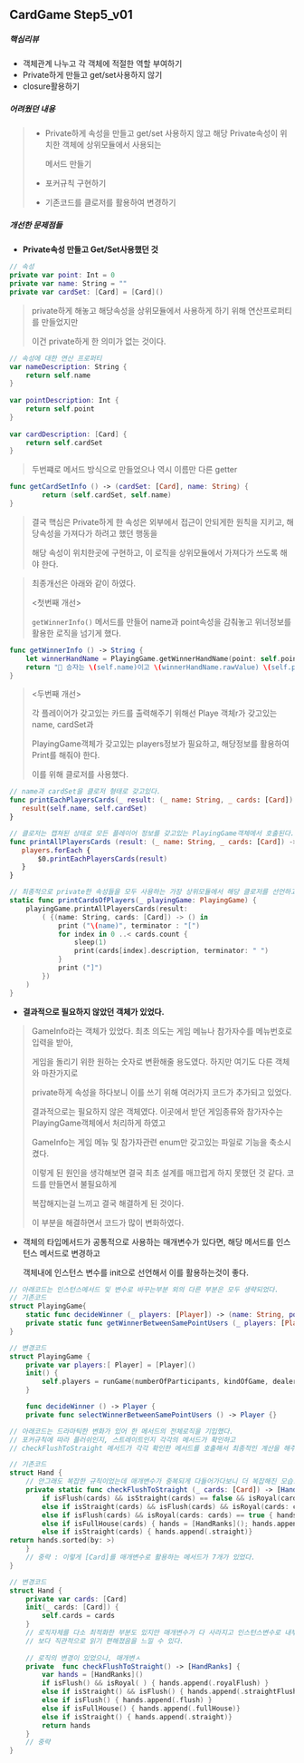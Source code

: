 ## CardGame Step5_v01



##### 핵심리뷰

- 객체관계 나누고 각 객체에 적절한 역할 부여하기
- Private하게 만들고 get/set사용하지 않기
- closure활용하기



##### 어려웠던 내용

> - Private하게 속성을 만들고 get/set 사용하지 않고 해당 Private속성이 위치한 객체에 상위모듈에서 사용되는
>
>   메서드 만들기
>
>
> - 포커규칙 구현하기
> - 기존코드를 클로저를 활용하여 변경하기



##### 개선한 문제점들

- **Private속성 만들고 Get/Set사용했던 것**

```swift
// 속성
private var point: Int = 0
private var name: String = ""
private var cardSet: [Card] = [Card]()
```



> private하게 해놓고 해당속성을 상위모듈에서 사용하게 하기 위해 연산프로퍼티를 만들었지만
>
> 이건 private하게 한 의미가 없는 것이다.

```swift
// 속성에 대한 연산 프로퍼티
var nameDescription: String {
    return self.name
}
    
var pointDescription: Int {
    return self.point 
}
    
var cardDescription: [Card] {
    return self.cardSet
}
```



> 두번쨰로 메서드 방식으로 만들었으나 역시 이름만 다른 getter

```swift
func getCardSetInfo () -> (cardSet: [Card], name: String) {
        return (self.cardSet, self.name)
}
```



> 결국 핵심은 Private하게 한 속성은 외부에서 접근이 안되게한 원칙을 지키고, 해당속성을 가져다가 하려고 했던 행동을
>
> 해당 속성이 위치한곳에 구현하고, 이 로직을 상위모듈에서 가져다가 쓰도록 해야 한다.



> 최종개선은 아래와 같이 하였다.
>
> <첫번째 개선>
>
> ```getWinnerInfo()``` 메서드를 만들어 name과 point속성을 감춰놓고 위너정보를 활용한 로직을 넘기게 했다.

```swift
func getWinnerInfo () -> String {
    let winnerHandName = PlayingGame.getWinnerHandName(point: self.point)
    return "🤩 승자는 \(self.name)이고 \(winnerHandName.rawValue) \(self.point)점 입니다."
}
```



> <두번째 개선>
>
> 각 플레이어가 갖고있는 카드를 출력해주기 위해선 Playe 객체r가 갖고있는 name, cardSet과
>
> PlayingGame객체가 갖고있는 players정보가 필요하고, 해당정보를 활용하여 Print를 해줘야 한다.
>
> 이를 위해 클로저를 사용했다.

```swift
// name과 cardSet을 클로저 형태로 갖고있다. 
func printEachPlayersCards(_ result: (_ name: String, _ cards: [Card]) -> ()) {
   result(self.name, self.cardSet)
}
```



```swift
// 클로저는 캡쳐된 상태로 모든 플레이어 정보를 갖고있는 PlayingGame객체에서 호출된다. 
func printAllPlayersCards (result: (_ name: String, _ cards: [Card]) -> ()) {
   players.forEach {
       $0.printEachPlayersCards(result)
   }
}
```



```swift
// 최종적으로 private한 속성들을 모두 사용하는 가장 상위모듈에서 해당 클로저를 선언하고 사용한다. 
static func printCardsOfPlayers(_ playingGame: PlayingGame) {
    playingGame.printAllPlayersCards(result:
        ( {(name: String, cards: [Card]) -> () in
            print ("\(name)", terminator : "[")
            for index in 0 ..< cards.count {
                sleep(1)
                print(cards[index].description, terminator: " ")
            }
            print ("]")
        })
    )
}
```



- **결과적으로 필요하지 않았던 객체가 있었다.**

> GameInfo라는 객체가 있었다. 최초 의도는 게임 메뉴나 참가자수를 메뉴번호로 입력을 받아,
>
> 게임을 돌리기 위한 원하는 숫자로 변환해줄 용도였다. 하지만 여기도 다른 객체와 마찬가지로
>
> private하게 속성을 하다보니 이를 쓰기 위해 여러가지 코드가 추가되고 있었다.
>
> 
>
> 결과적으로는 필요하지 않은 객체였다. 이곳에서 받던 게임종류와 참가자수는 PlayingGame객체에서 처리하게 하였고
>
> GameInfo는 게임 메뉴 및 참가자관련 enum만 갖고있는 파일로 기능을 축소시켰다.
>
> 
>
> 이렇게 된 원인을 생각해보면 결국 최초 설계를 매끄럽게 하지 못했던 것 같다. 코드를 만들면서 불필요하게
>
> 복잡해지는걸 느끼고 결국 해결하게 된 것이다.
>
> 
>
> 이 부분을 해결하면서 코드가 많이 변화하였다.



* 객체의 타입메서드가 공통적으로 사용하는 매개변수가 있다면, 해당 메서드를 인스턴스 메서드로 변경하고

  객체내에 인스턴스 변수를 init으로 선언해서 이를 활용하는것이 좋다.

```swift
// 아래코드는 인스턴스메서드 및 변수로 바꾸는부분 외의 다른 부분은 모두 생략되었다.
// 기존코드
struct PlayingGame{
    static func decideWinner (_ players: [Player]) -> (name: String, point: Int) {}
    private static func getWinnerBetweenSamePointUsers (_ players: [Player]) -> Player {}
}

// 변경코드
struct PlayingGame {
    private var players:[ Player] = [Player]()
    init() {
        self.players = runGame(numberOfParticipants, kindOfGame, dealer)
    }

    func decideWinner () -> Player {
    private func selectWinnerBetweenSamePointUsers () -> Player {}

```



```swift
// 아래코드는 드라마틱한 변화가 있어 한 메서드의 전체로직을 기입했다.
// 포커규칙에 따라 플러쉬인지, 스트레이트인지 각각의 메서드가 확인하고
// checkFlushToStraight 메서드가 각각 확인한 메서드를 호출해서 최종적인 계산을 해주는 것이다.

// 기존코드
struct Hand {
    // 안그래도 복잡한 규칙이었는데 매개변수가 중복되게 다들어가다보니 더 복잡해진 모습...
    private static func checkFlushToStraight (_ cards: [Card]) -> [HandRanks] {
        if isFlush(cards) && isStraight(cards) == false && isRoyal(cards: cards) == false { hands.append(.flush) }
        else if isStraight(cards) && isFlush(cards) && isRoyal(cards: cards) == false { hands.append(.straightFlush)}
        else if isFlush(cards) && isRoyal(cards: cards) == true { hands.append(.royalFlush) }
        else if isFullHouse(cards) { hands = [HandRanks](); hands.append(.fullHouse)}
        else if isStraight(cards) { hands.append(.straight)}
return hands.sorted(by: >)
    }
    // 중략 : 이렇게 [Card]를 매개변수로 활용하는 메서드가 7개가 있었다.
}

// 변경코드
struct Hand {
    private var cards: [Card]
    init(_ cards: [Card]) {
        self.cards = cards
    }
    // 로직자체를 다소 최적화한 부분도 있지만 매개변수가 다 사라지고 인스턴스변수로 내부에서 사용하게 되면서
    // 보다 직관적으로 읽기 편해졌음을 느낄 수 있다.
    
    // 로직의 변경이 있었으나, 매개변ㅅ
    private  func checkFlushToStraight() -> [HandRanks] {
        var hands = [HandRanks]()
        if isFlush() && isRoyal( ) { hands.append(.royalFlush) }
        else if isStraight() && isFlush() { hands.append(.straightFlush)}
        else if isFlush() { hands.append(.flush) }
        else if isFullHouse() { hands.append(.fullHouse)}
        else if isStraight() { hands.append(.straight)}
        return hands
    }
    // 중략
}
```


